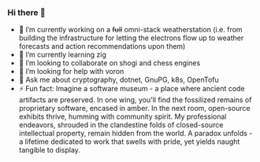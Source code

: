 ### Hi there 👋

- 🔭 I’m currently working on a ~~full~~ omni-stack weatherstation (i.e. from building the infrastructure for letting the electrons flow up to weather forecasts and action recommendations upon them)
- 🌱 I’m currently learning zig
- 👯 I’m looking to collaborate on shogi and chess engines
- 🤔 I’m looking for help with voron
- 💬 Ask me about cryptography, dotnet, GnuPG, k8s, OpenTofu
- ⚡ Fun fact: Imagine a software museum - a place where ancient code artifacts are preserved. In one wing, you'll find the fossilized remains of proprietary software, encased in amber. In the next room, open-source exhibits thrive, humming with community spirit. My professional endeavors, shrouded in the clandestine folds of closed-source intellectual property, remain hidden from the world. A paradox unfolds - a lifetime dedicated to work that swells with pride, yet yields naught tangible to display.

<!--[
- 📫 How to reach me: @
- 😄 Pronouns: 
  -->
